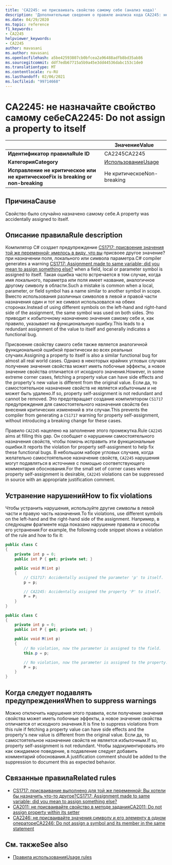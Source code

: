 ```yaml
---
title: 'CA2245: не присваивать свойство самому себе (анализ кода)'
description: 'Дополнительные сведения о правиле анализа кода CA2245: не присваивайте свойство самому себе'
ms.date: 04/29/2020
ms.topic: reference
f1_keywords:
- CA2245
helpviewer_keywords:
- CA2245
author: mavasani
ms.author: mavasani
ms.openlocfilehash: a5be42593807cb0bfcea2a96488adfb8bd35ab86
ms.sourcegitcommit: ddf7edb67715a5b9a45e3dd44536dabc153c1de0
ms.translationtype: MT
ms.contentlocale: ru-RU
ms.lasthandoff: 02/06/2021
ms.locfileid: "99714668"
---
```

# <a name="ca2245-do-not-assign-a-property-to-itself"></a><span data-ttu-id="3ca02-103">CA2245: не назначайте свойство самому себе</span><span class="sxs-lookup"><span data-stu-id="3ca02-103">CA2245: Do not assign a property to itself</span></span>

| | <span data-ttu-id="3ca02-104">Значение</span><span class="sxs-lookup"><span data-stu-id="3ca02-104">Value</span></span> |
|-|-|
| <span data-ttu-id="3ca02-105">**Идентификатор правила**</span><span class="sxs-lookup"><span data-stu-id="3ca02-105">**Rule ID**</span></span> |<span data-ttu-id="3ca02-106">CA2245</span><span class="sxs-lookup"><span data-stu-id="3ca02-106">CA2245</span></span>|
| <span data-ttu-id="3ca02-107">**Категория**</span><span class="sxs-lookup"><span data-stu-id="3ca02-107">**Category**</span></span> |[<span data-ttu-id="3ca02-108">Использование</span><span class="sxs-lookup"><span data-stu-id="3ca02-108">Usage</span></span>](usage-warnings.md)|
| <span data-ttu-id="3ca02-109">**Исправление не критическое или не критическое**</span><span class="sxs-lookup"><span data-stu-id="3ca02-109">**Fix is breaking or non-breaking**</span></span> |<span data-ttu-id="3ca02-110">Не критическое</span><span class="sxs-lookup"><span data-stu-id="3ca02-110">Non-breaking</span></span>|

## <a name="cause"></a><span data-ttu-id="3ca02-111">Причина</span><span class="sxs-lookup"><span data-stu-id="3ca02-111">Cause</span></span>

<span data-ttu-id="3ca02-112">Свойство было случайно назначено самому себе.</span><span class="sxs-lookup"><span data-stu-id="3ca02-112">A property was accidentally assigned to itself.</span></span>

## <a name="rule-description"></a><span data-ttu-id="3ca02-113">Описание правила</span><span class="sxs-lookup"><span data-stu-id="3ca02-113">Rule description</span></span>

<span data-ttu-id="3ca02-114">Компилятор C# создает предупреждение [CS1717: присвоение значения той же переменной; имелось в виду, что вы](../../../csharp/misc/cs1717.md) присвоее другое значение? при назначении поля, локального или символа параметра.</span><span class="sxs-lookup"><span data-stu-id="3ca02-114">C# compiler generates a warning [CS1717: Assignment made to same variable; did you mean to assign something else?](../../../csharp/misc/cs1717.md) when a field, local or parameter symbol is assigned to itself.</span></span> <span data-ttu-id="3ca02-115">Такая ошибка часто встречается в том случае, когда имя локального, параметра или поля имеет название, аналогичное другому символу в области.</span><span class="sxs-lookup"><span data-stu-id="3ca02-115">Such a mistake is common when a local, parameter, or field symbol has a name similar to another symbol in scope.</span></span> <span data-ttu-id="3ca02-116">Вместо использования различных символов в левой и правой части назначения один и тот же символ использовался на обеих сторонах.</span><span class="sxs-lookup"><span data-stu-id="3ca02-116">Instead of using different symbols on the left-hand and right-hand side of the assignment, the same symbol was used on both sides.</span></span> <span data-ttu-id="3ca02-117">Это приводит к избыточному назначению значения самому себе и, как правило, указывает на функциональную ошибку.</span><span class="sxs-lookup"><span data-stu-id="3ca02-117">This leads to a redundant assignment of the value to itself and generally indicates a functional bug.</span></span>

<span data-ttu-id="3ca02-118">Присвоение свойству самого себя также является аналогичной функциональной ошибкой практически во всех реальных случаях.</span><span class="sxs-lookup"><span data-stu-id="3ca02-118">Assigning a property to itself is also a similar functional bug for almost all real world cases.</span></span> <span data-ttu-id="3ca02-119">Однако в некоторых крайних угловых случаях получение значения свойства может иметь побочные эффекты, а новое значение свойства отличается от исходного значения.</span><span class="sxs-lookup"><span data-stu-id="3ca02-119">However, in some extreme corner cases, fetching a property value can have side effects and the property's new value is different from the original value.</span></span> <span data-ttu-id="3ca02-120">Если да, то самостоятельное назначение свойств не является избыточным и не может быть удалено.</span><span class="sxs-lookup"><span data-stu-id="3ca02-120">If so, property self-assignment is not redundant and cannot be removed.</span></span> <span data-ttu-id="3ca02-121">Это предотвращает создание компилятором `CS1717` предупреждения для самостоятельного назначения свойств без внесения критических изменений в эти случаи.</span><span class="sxs-lookup"><span data-stu-id="3ca02-121">This prevents the compiler from generating a `CS1717` warning for property self-assignment, without introducing a breaking change for these cases.</span></span>

<span data-ttu-id="3ca02-122">Правило `CA2245` нацелено на заполнение этого промежутка.</span><span class="sxs-lookup"><span data-stu-id="3ca02-122">Rule `CA2245` aims at filling this gap.</span></span> <span data-ttu-id="3ca02-123">Он сообщает о нарушении самостоятельного назначения свойств, чтобы помочь исправить эти функциональные ошибки.</span><span class="sxs-lookup"><span data-stu-id="3ca02-123">It reports the violation for property self-assignment to help fix these functional bugs.</span></span> <span data-ttu-id="3ca02-124">В небольшом наборе угловых случаев, когда желательно самостоятельное назначение свойств, `CA2245` нарушения могут подавляться в источнике с помощью соответствующего комментария обоснования.</span><span class="sxs-lookup"><span data-stu-id="3ca02-124">For the small set of corner cases where property self-assignment is desirable, `CA2245` violations can be suppressed in source with an appropriate justification comment.</span></span>

## <a name="how-to-fix-violations"></a><span data-ttu-id="3ca02-125">Устранение нарушений</span><span class="sxs-lookup"><span data-stu-id="3ca02-125">How to fix violations</span></span>

<span data-ttu-id="3ca02-126">Чтобы устранить нарушения, используйте другие символы в левой части и правую часть назначения.</span><span class="sxs-lookup"><span data-stu-id="3ca02-126">To fix violations, use different symbols on the left-hand and the right-hand side of the assignment.</span></span> <span data-ttu-id="3ca02-127">Например, в следующем фрагменте кода показано нарушение правила и способы его устранения:</span><span class="sxs-lookup"><span data-stu-id="3ca02-127">For example, the following code snippet shows a violation of the rule and how to fix it:</span></span>

```csharp
public class C
{
    private int p = 0;
    public int P { get; private set; }

    public void M(int p)
    {
        // CS1717: Accidentally assigned the parameter 'p' to itself.
        p = p;

        // CA2245: Accidentally assigned the property 'P' to itself.
        P = P;
    }
}
```

```csharp
public class C
{
    private int p = 0;
    public int P { get; private set; }

    public void M(int p)
    {
        // No violation, now the parameter is assigned to the field.
        this.p = p;

        // No violation, now the parameter is assigned to the property.
        P = p;
    }
}
```

## <a name="when-to-suppress-warnings"></a><span data-ttu-id="3ca02-128">Когда следует подавлять предупреждения</span><span class="sxs-lookup"><span data-stu-id="3ca02-128">When to suppress warnings</span></span>

<span data-ttu-id="3ca02-129">Можно отключить нарушения этого правила, если получение значения свойства может иметь побочные эффекты, а новое значение свойства отличается от исходного значения.</span><span class="sxs-lookup"><span data-stu-id="3ca02-129">It is fine to suppress violations from this rule if fetching a property value can have side effects and the property's new value is different from the original value.</span></span> <span data-ttu-id="3ca02-130">Если да, то самостоятельное назначение свойств не является избыточным.</span><span class="sxs-lookup"><span data-stu-id="3ca02-130">If so, property self-assignment is not redundant.</span></span> <span data-ttu-id="3ca02-131">Чтобы задокументировать это как ожидаемое поведение, в подавление следует добавить комментарий обоснования.</span><span class="sxs-lookup"><span data-stu-id="3ca02-131">A justification comment should be added to the suppression to document this as expected behavior.</span></span>

## <a name="related-rules"></a><span data-ttu-id="3ca02-132">Связанные правила</span><span class="sxs-lookup"><span data-stu-id="3ca02-132">Related rules</span></span>

- [<span data-ttu-id="3ca02-133">CS1717: присваивание выполнено для той же переменной; Вы хотели бы назначить что-то другое?</span><span class="sxs-lookup"><span data-stu-id="3ca02-133">CS1717: Assignment made to same variable; did you mean to assign something else?</span></span>](../../../csharp/misc/cs1717.md)
- [<span data-ttu-id="3ca02-134">CA2011: не присваивайте свойство в методе задания</span><span class="sxs-lookup"><span data-stu-id="3ca02-134">CA2011: Do not assign property within its setter</span></span>](ca2011.md)
- [<span data-ttu-id="3ca02-135">CA2246: не присваивайте значения символу и его элементу в одном операторе</span><span class="sxs-lookup"><span data-stu-id="3ca02-135">CA2246: Do not assign a symbol and its member in the same statement</span></span>](ca2246.md)

## <a name="see-also"></a><span data-ttu-id="3ca02-136">См. также</span><span class="sxs-lookup"><span data-stu-id="3ca02-136">See also</span></span>

- [<span data-ttu-id="3ca02-137">Правила использования</span><span class="sxs-lookup"><span data-stu-id="3ca02-137">Usage rules</span></span>](usage-warnings.md)
